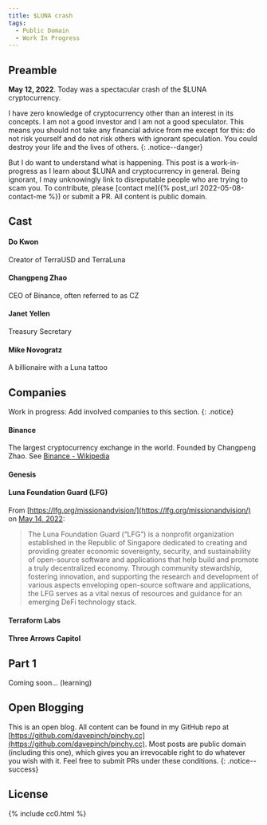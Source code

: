 ```yaml
---
title: $LUNA crash
tags:
  - Public Domain
  - Work In Progress
---
```


## Preamble

**May 12, 2022**. Today was a spectacular crash of the $LUNA cryptocurrency.

I have zero knowledge of cryptocurrency other than an interest in its concepts. I am not a good investor and I am not a good speculator. This means you should not take any financial advice from me except for this: do not risk yourself and do not risk others with ignorant speculation. You could destroy your life and the lives of others.
{: .notice--danger}

But I do want to understand what is happening. This post is a work-in-progress as I learn about $LUNA and cryptocurrency in general. Being ignorant, I may unknowingly link to disreputable people who are trying to scam you. To contribute, please [contact me]({% post_url 2022-05-08-contact-me %}) or submit a PR. All content is public domain.

## Cast

#### Do Kwon
Creator of TerraUSD and TerraLuna

#### Changpeng Zhao
CEO of Binance, often referred to as CZ

#### Janet Yellen
Treasury Secretary

#### Mike Novogratz
A billionaire with a Luna tattoo

## Companies
Work in progress: Add involved companies to this section.
{: .notice}

#### Binance
The largest cryptocurrency exchange in the world. Founded by Changpeng Zhao. See [Binance - Wikipedia](https://en.wikipedia.org/wiki/Binance)

#### Genesis
#### Luna Foundation Guard (LFG)

From [https://lfg.org/missionandvision/](https://lfg.org/missionandvision/) on [May 14, 2022](https://web.archive.org/web/20220511113850/https://lfg.org/missionandvision/):

> The Luna Foundation Guard (“LFG”) is a nonprofit organization established in the Republic of Singapore dedicated to creating and providing greater economic sovereignty, security, and sustainability of open-source software and applications that help build and promote a truly decentralized economy. Through community stewardship, fostering innovation, and supporting the research and development of various aspects enveloping open-source software and applications, the LFG serves as a vital nexus of resources and guidance for an emerging DeFi technology stack.

#### Terraform Labs
#### Three Arrows Capitol

## Part 1

Coming soon... (learning)

## Open Blogging

This is an open blog. All content can be found in my GitHub repo at [https://github.com/davepinch/pinchy.cc](https://github.com/davepinch/pinchy.cc). Most posts are public domain (including this one), which gives you an irrevocable right to do whatever you wish with it. Feel free to submit PRs under these conditions.
{: .notice--success}

## License

{% include cc0.html %}












